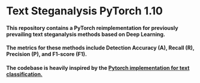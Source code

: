 # Text Steganalysis PyTorch 1.10

#### This repository contains a PyTorch reimplementation for previously prevailing text steganalysis methods based on Deep Learning. 

#### The metrics for these methods include Detection Accuracy (A), Recall (R), Precision (P), and F1-score (F1).

#### The codebase is heavily inspired by the [Pytorch implementation for text classification.](https://github.com/649453932/Chinese-Text-Classification-Pytorch)

